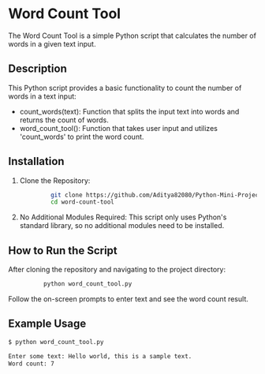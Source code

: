 # Word Count Tool
The Word Count Tool is a simple Python script that calculates the number of words in a given text input.

## Description
This Python script provides a basic functionality to count the number of words in a text input:

- count_words(text): Function that splits the input text into words and returns the count of words.
- word_count_tool(): Function that takes user input and utilizes 'count_words' to print the word count.

## Installation
1. Clone the Repository:
```bash
            git clone https://github.com/Aditya82080/Python-Mini-Projects/word-count-tool.git
            cd word-count-tool
```
2. No Additional Modules Required:
        This script only uses Python's standard library, so no additional modules need to be installed.

## How to Run the Script
After cloning the repository and navigating to the project directory:        
```bash 
          python word_count_tool.py
```
Follow the on-screen prompts to enter text and see the word count result.

## Example Usage
```bash
$ python word_count_tool.py

Enter some text: Hello world, this is a sample text.
Word count: 7

```
